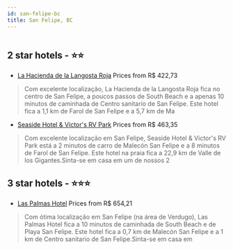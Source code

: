```yaml
---
id: san-felipe-bc
title: San Felipe, BC
---
```


<center><img src="https://i.travelapi.com/hotels/5000000/4050000/4048500/4048482/4af100cf_z.jpg" alt="" /></center>


##  2 star hotels - ⭐️⭐️

-    [La Hacienda de la Langosta Roja](https://www.hurb.com/br/aud/https://www.hurb.com/br/hotels/san-felipe/la-hacienda-de-la-langosta-roja-HT-URIN?cmp=18055) Prices from R$ 422,73
   > Com excelente localização, La Hacienda de la Langosta Roja fica no centro de San Felipe, a poucos passos de South Beach e a apenas 10 minutos de caminhada de Centro sanitario de San Felipe.  Este hotel fica a 1,1 km de Farol de San Felipe e a 5,7 km de Ma
-    [Seaside Hotel & Victor's RV Park](https://www.hurb.com/br/aud/https://www.hurb.com/br/hotels/san-felipe/seaside-hotel-victor-s-rv-park-HT-SZNA?cmp=18055) Prices from R$ 463,35
   > Com excelente localização em San Felipe, Seaside Hotel & Victor's RV Park está a 2 minutos de carro de Malecón San Felipe e a 8 minutos de Farol de San Felipe.  Este hotel na praia fica a 22,9 km de Valle de los Gigantes.Sinta-se em casa em um de nossos 2

##  3 star hotels - ⭐️⭐️⭐️

-    [Las Palmas Hotel](https://www.hurb.com/br/aud/https://www.hurb.com/br/hotels/san-felipe/las-palmas-hotel-HT-VWPH?cmp=18055) Prices from R$ 654,21
   > Com ótima localização em San Felipe (na área de Verdugo), Las Palmas Hotel fica a 10 minutos de caminhada de South Beach e de Playa San Felipe.  Este hotel fica a 0,7 km de Malecón San Felipe e a 1 km de Centro sanitario de San Felipe.Sinta-se em casa em 
